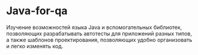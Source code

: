 # Java-for-qa
 Изучение возможностей языка Java и вспомогательных библиотек, позволяющих разрабатывать автотесты для приложений разных типов, а также шаблонов проектирования, позволяющих удобно организовать и легко изменять код.
